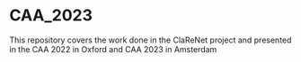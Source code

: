# CAA_2023
This repository covers the work done in the ClaReNet project and presented in the CAA 2022 in Oxford and CAA 2023 in Amsterdam

